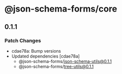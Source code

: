 # @json-schema-forms/core

## 0.1.1

### Patch Changes

- cdae78a: Bump versions
- Updated dependencies [cdae78a]
  - @json-schema-forms/json-schema-utils@0.1.1
  - @json-schema-forms/tree-utils@0.1.1
